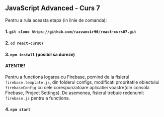 ## JavaScript Advanced - Curs 7

Pentru a rula aceasta etapa (in linie de comanda):

#### 1. `git clone https://github.com/razvancir96/react-curs07.git`

#### 2. `cd react-curs07`

#### 3. `npm install` (posibil sa dureze)

#### ATENTIE! 
Pentru a functiona logarea cu Firebase, pornind de la fisierul `firebase.template.js`, din folderul configs, modificati propritatile obiectului `firebaseConfig` cu cele corespunzatoare aplicatiei voastre(din consola Firebase, Project Settings). De asemenea, fisierul trebuie redenumit `firebase.js` pentru a functiona.

#### 4. `npm start`


